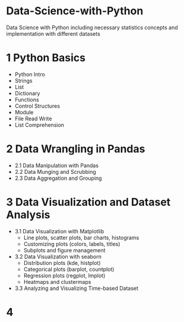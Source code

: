 # Data-Science-with-Python
Data Science with Python including necessary statistics concepts and implementation with different datasets

# 1 Python Basics
- Python Intro
- Strings
- List
- Dictionary
- Functions
- Control Structures
- Module
- File Read Write
- List Comprehension

# 2 Data Wrangling in Pandas
- 2.1 Data Manipulation with Pandas
- 2.2 Data Munging and Scrubbing
- 2.3 Data Aggregation and Grouping 

# 3 Data Visualization and Dataset Analysis
- 3.1 Data Visualization with Matplotlib
    - Line plots, scatter plots, bar charts, histograms
    - Customizing plots (colors, labels, titles)
    - Subplots and figure management
- 3.2 Data Visualization with seaborn
    - Distribution plots (kde, histplot)
    - Categorical plots (barplot, countplot)
    - Regression plots (regplot, lmplot)
    - Heatmaps and clustermaps
- 3.3 Analyzing and Visualizing Time-based Dataset

# 4 
